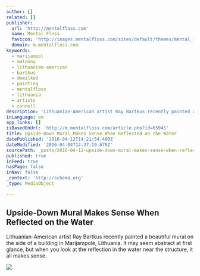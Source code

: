 ```yaml
---
author: []
related: []
publisher:
  url: 'http://mentalfloss.com'
  name: Mental Floss
  favicon: 'http://images.mentalfloss.com/sites/default/themes/mental_floss/favicon.ico'
  domain: m.mentalfloss.com
keywords:
  - marijampol
  - malonny
  - lithuanian-american
  - bartkus
  - demilked
  - painting
  - mentalfloss
  - lithuania
  - artists
  - connell
description: 'Lithuanian-American artist Ray Bartkus recently painted a beautiful mural on the side of a building in Marijampolė, Lithuania. It may seem abstract at first glance, but when you look at the reflection in the water near the structure, it all makes sense.'
inLanguage: en
app_links: []
isBasedOnUrl: 'http://m.mentalfloss.com/article.php?id=65945'
title: Upside-Down Mural Makes Sense When Reflected on the Water
datePublished: '2016-04-12T14:21:54.400Z'
dateModified: '2016-04-04T12:37:19.678Z'
sourcePath: _posts/2016-04-12-upside-down-mural-makes-sense-when-reflected-on-the-water.md
published: true
inFeed: true
hasPage: false
inNav: false
_context: 'http://schema.org'
_type: MediaObject

---
```

<article style=""><h1>Upside-Down Mural Makes Sense When Reflected on the Water</h1><p>Lithuanian-American artist Ray Bartkus recently painted a beautiful mural on the side of a building in Marijampolė, Lithuania. It may seem abstract at first glance, but when you look at the reflection in the water near the structure, it all makes sense.</p><img src="http://images.mentalfloss.com/sites/default/files/4jh6kjh3k6.png" /></article>